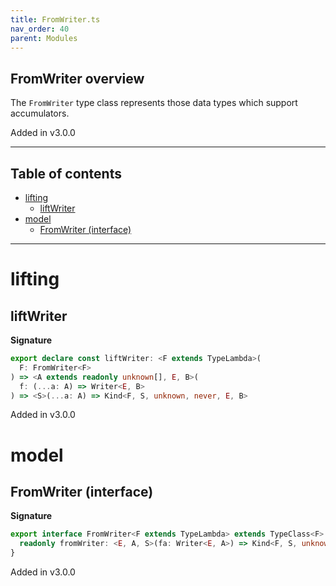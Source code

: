 ```yaml
---
title: FromWriter.ts
nav_order: 40
parent: Modules
---
```


## FromWriter overview

The `FromWriter` type class represents those data types which support accumulators.

Added in v3.0.0

---

<h2 class="text-delta">Table of contents</h2>

- [lifting](#lifting)
  - [liftWriter](#liftwriter)
- [model](#model)
  - [FromWriter (interface)](#fromwriter-interface)

---

# lifting

## liftWriter

**Signature**

```ts
export declare const liftWriter: <F extends TypeLambda>(
  F: FromWriter<F>
) => <A extends readonly unknown[], E, B>(
  f: (...a: A) => Writer<E, B>
) => <S>(...a: A) => Kind<F, S, unknown, never, E, B>
```

Added in v3.0.0

# model

## FromWriter (interface)

**Signature**

```ts
export interface FromWriter<F extends TypeLambda> extends TypeClass<F> {
  readonly fromWriter: <E, A, S>(fa: Writer<E, A>) => Kind<F, S, unknown, never, E, A>
}
```

Added in v3.0.0
